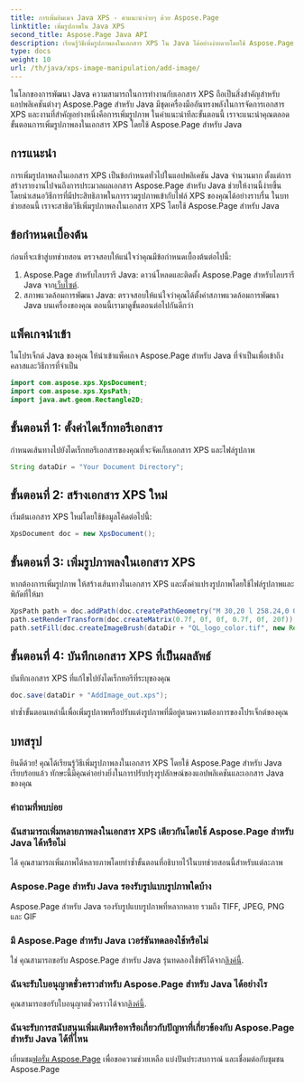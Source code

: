 ```yaml
---
title: การเพิ่มอิมเมจ Java XPS - คำแนะนำง่ายๆ ด้วย Aspose.Page
linktitle: เพิ่มรูปภาพใน Java XPS
second_title: Aspose.Page Java API
description: เรียนรู้วิธีเพิ่มรูปภาพลงในเอกสาร XPS ใน Java ได้อย่างง่ายดายโดยใช้ Aspose.Page ยกระดับการประมวลผลเอกสารของคุณด้วยคำแนะนำทีละขั้นตอนนี้
type: docs
weight: 10
url: /th/java/xps-image-manipulation/add-image/
---
```

ในโลกของการพัฒนา Java ความสามารถในการทำงานกับเอกสาร XPS ถือเป็นสิ่งสำคัญสำหรับแอปพลิเคชันต่างๆ Aspose.Page สำหรับ Java มีชุดเครื่องมืออันทรงพลังในการจัดการเอกสาร XPS และงานที่สำคัญอย่างหนึ่งคือการเพิ่มรูปภาพ ในคำแนะนำทีละขั้นตอนนี้ เราจะแนะนำคุณตลอดขั้นตอนการเพิ่มรูปภาพลงในเอกสาร XPS โดยใช้ Aspose.Page สำหรับ Java
## การแนะนำ
การเพิ่มรูปภาพลงในเอกสาร XPS เป็นข้อกำหนดทั่วไปในแอปพลิเคชัน Java จำนวนมาก ตั้งแต่การสร้างรายงานไปจนถึงการประมวลผลเอกสาร Aspose.Page สำหรับ Java ช่วยให้งานนี้ง่ายขึ้น โดยนำเสนอวิธีการที่มีประสิทธิภาพในการรวมรูปภาพเข้ากับไฟล์ XPS ของคุณได้อย่างราบรื่น ในบทช่วยสอนนี้ เราจะสาธิตวิธีเพิ่มรูปภาพลงในเอกสาร XPS โดยใช้ Aspose.Page สำหรับ Java
## ข้อกำหนดเบื้องต้น
ก่อนที่จะเข้าสู่บทช่วยสอน ตรวจสอบให้แน่ใจว่าคุณมีข้อกำหนดเบื้องต้นต่อไปนี้:
1.  Aspose.Page สำหรับไลบรารี Java: ดาวน์โหลดและติดตั้ง Aspose.Page สำหรับไลบรารี Java จาก[เว็บไซต์](https://releases.aspose.com/page/java/).
2. สภาพแวดล้อมการพัฒนา Java: ตรวจสอบให้แน่ใจว่าคุณได้ตั้งค่าสภาพแวดล้อมการพัฒนา Java บนเครื่องของคุณ
ตอนนี้เรามาดูขั้นตอนต่อไปกันดีกว่า
## แพ็คเกจนำเข้า
ในโปรเจ็กต์ Java ของคุณ ให้นำเข้าแพ็คเกจ Aspose.Page สำหรับ Java ที่จำเป็นเพื่อเข้าถึงคลาสและวิธีการที่จำเป็น
```java
import com.aspose.xps.XpsDocument;
import com.aspose.xps.XpsPath;
import java.awt.geom.Rectangle2D;
```
## ขั้นตอนที่ 1: ตั้งค่าไดเร็กทอรีเอกสาร
กำหนดเส้นทางไปยังไดเร็กทอรีเอกสารของคุณที่จะจัดเก็บเอกสาร XPS และไฟล์รูปภาพ
```java
String dataDir = "Your Document Directory";
```
## ขั้นตอนที่ 2: สร้างเอกสาร XPS ใหม่
เริ่มต้นเอกสาร XPS ใหม่โดยใช้ข้อมูลโค้ดต่อไปนี้:
```java
XpsDocument doc = new XpsDocument();
```
## ขั้นตอนที่ 3: เพิ่มรูปภาพลงในเอกสาร XPS
หากต้องการเพิ่มรูปภาพ ให้สร้างเส้นทางในเอกสาร XPS และตั้งค่าแปรงรูปภาพโดยใช้ไฟล์รูปภาพและพิกัดที่ให้มา
```java
XpsPath path = doc.addPath(doc.createPathGeometry("M 30,20 l 258.24,0 0,56.64 -258.24,0 Z"));
path.setRenderTransform(doc.createMatrix(0.7f, 0f, 0f, 0.7f, 0f, 20f));
path.setFill(doc.createImageBrush(dataDir + "QL_logo_color.tif", new Rectangle2D.Double(0f, 0f, 258.24f, 56.64f), new Rectangle2D.Double(50f, 20f, 193.68f, 42.48f)));
```
## ขั้นตอนที่ 4: บันทึกเอกสาร XPS ที่เป็นผลลัพธ์
บันทึกเอกสาร XPS ที่แก้ไขไปยังไดเร็กทอรีที่ระบุของคุณ
```java
doc.save(dataDir + "AddImage_out.xps");
```
ทำซ้ำขั้นตอนเหล่านี้เพื่อเพิ่มรูปภาพหรือปรับแต่งรูปภาพที่มีอยู่ตามความต้องการของโปรเจ็กต์ของคุณ
## บทสรุป
ยินดีด้วย! คุณได้เรียนรู้วิธีเพิ่มรูปภาพลงในเอกสาร XPS โดยใช้ Aspose.Page สำหรับ Java เรียบร้อยแล้ว ทักษะนี้มีคุณค่าอย่างยิ่งในการปรับปรุงรูปลักษณ์ของแอปพลิเคชันและเอกสาร Java ของคุณ
### คำถามที่พบบ่อย
### ฉันสามารถเพิ่มหลายภาพลงในเอกสาร XPS เดียวกันโดยใช้ Aspose.Page สำหรับ Java ได้หรือไม่
ได้ คุณสามารถเพิ่มภาพได้หลายภาพโดยทำซ้ำขั้นตอนที่อธิบายไว้ในบทช่วยสอนนี้สำหรับแต่ละภาพ
### Aspose.Page สำหรับ Java รองรับรูปแบบรูปภาพใดบ้าง
Aspose.Page สำหรับ Java รองรับรูปแบบรูปภาพที่หลากหลาย รวมถึง TIFF, JPEG, PNG และ GIF
### มี Aspose.Page สำหรับ Java เวอร์ชันทดลองใช้หรือไม่
 ใช่ คุณสามารถขอรับ Aspose.Page สำหรับ Java รุ่นทดลองใช้ฟรีได้จาก[ลิงค์นี้](https://releases.aspose.com/).
### ฉันจะรับใบอนุญาตชั่วคราวสำหรับ Aspose.Page สำหรับ Java ได้อย่างไร
 คุณสามารถขอรับใบอนุญาตชั่วคราวได้จาก[ลิงค์นี้](https://purchase.aspose.com/temporary-license/).
### ฉันจะรับการสนับสนุนเพิ่มเติมหรือหารือเกี่ยวกับปัญหาที่เกี่ยวข้องกับ Aspose.Page สำหรับ Java ได้ที่ไหน
 เยี่ยมชม[ฟอรั่ม Aspose.Page](https://forum.aspose.com/c/page/39) เพื่อขอความช่วยเหลือ แบ่งปันประสบการณ์ และเชื่อมต่อกับชุมชน Aspose.Page